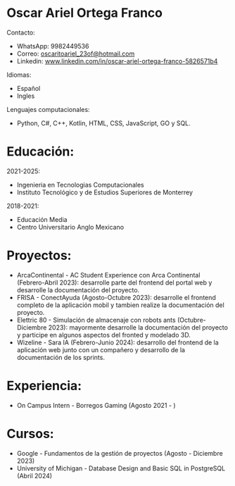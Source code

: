 # Oscar Ariel Ortega Franco

Contacto:
- WhatsApp: 9982449536
- Correo: oscaritoariel_23of@hotmail.com
- Linkedin: www.linkedin.com/in/oscar-ariel-ortega-franco-5826571b4

Idiomas:
- Español
- Ingles

Lenguajes computacionales:
- Python, C#, C++, Kotlin, HTML, CSS, JavaScript, GO y SQL.


# Educación:
2021-2025:
- Ingenieria en Tecnologias Computacionales
- Instituto Tecnológico y de Estudios Superiores de Monterrey 

2018-2021:
- Educación Media
- Centro Universitario Anglo Mexicano

# Proyectos:
- ArcaContinental - AC Student Experience con Arca Continental (Febrero-Abril 2023): desarrolle parte del frontend del portal web y desarrolle la documentación del proyecto.
- FRISA - ConectAyuda (Agosto-Octubre 2023): desarrolle el frontend completo de la aplicación mobil y tambien realize la documentación del proyecto.
- Elettric 80 - Simulación de almacenaje con robots ants (Octubre-Diciembre 2023): mayormente desarrolle la documentación del proyecto y participe en algunos aspectos del fronted y modelado 3D.
- Wizeline - Sara IA (Febrero-Junio 2024): desarrollo del frontend de la aplicación web junto con un compañero y desarrollo de la documentación de los sprints.

# Experiencia:
- On Campus Intern - Borregos Gaming (Agosto 2021 - )

# Cursos:
- Google - Fundamentos de la gestión de proyectos (Agosto - Diciembre 2023)
- University of Michigan - Database Design and Basic SQL in PostgreSQL (Abril 2024)
